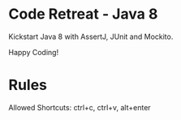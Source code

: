 # Code Retreat - Java 8

Kickstart Java 8 with AssertJ, JUnit and Mockito.

Happy Coding!

# Rules

Allowed Shortcuts:
ctrl+c, ctrl+v, alt+enter